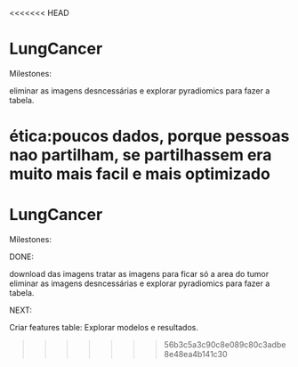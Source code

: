 <<<<<<< HEAD
# LungCancer

Milestones:

eliminar as imagens desncessárias e explorar pyradiomics para fazer a tabela.




ética:poucos dados, porque pessoas nao partilham, se partilhassem era muito mais facil e mais optimizado
=======
# LungCancer

Milestones:

DONE:

download das imagens
tratar as imagens para ficar só a area do tumor
eliminar as imagens desncessárias e explorar pyradiomics para fazer a tabela.

NEXT:

Criar features table:
Explorar modelos e resultados.
>>>>>>> 56b3c5a3c90c8e089c80c3adbe8e48ea4b141c30
